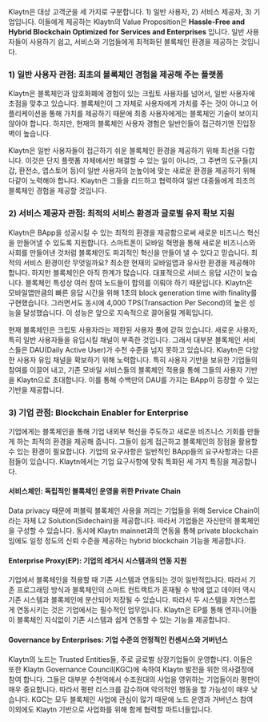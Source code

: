 Klaytn은 대상 고객군을 세 가지로 구분합니다. 1) 일반 사용자, 2) 서비스 제공자, 3) 기업입니다. 이들에게 제공하는 Klaytn의 Value Proposition은 **Hassle-Free and Hybrid Blockchain Optimized for Services and Enterprises** 입니다. 일반 사용자들이 사용하기 쉽고, 서비스와 기업들에게 최적화된 블록체인 환경을 제공하는 것입니다.

### 1) 일반 사용자 관점: 최초의 블록체인 경험을 제공해 주는 플랫폼

Klaytn은 블록체인과 암호화폐에 경험이 있는 크립토 사용자를 넘어서, 일반 사용자에 초점을 맞추고 있습니다. 블록체인이 그 자체로 사용자에게 가치를 주는 것이 아니고 어플리케이션을 통해 가치를 제공하기 때문에 최종 사용자에게는 블록체인 기술이 보이지 않아야 합니다. 하지만, 현재의 블록체인 사용자 경험은 일반인들이 접근하기엔 진입장벽이 높습니다.

Klaytn은 일반 사용자들이 접근하기 쉬운 블록체인 환경을 제공하기 위해 최선을 다합니다. 이것은 단지 플랫폼 자체에서만 해결할 수 있는 일이 아니라, 그 주변의 도구들(지갑, 환전소, 앱스토어 등)이 일반 사용자의 눈높이에 맞는 새로운 환경을 제공하기 위해 다같이 노력해야 합니다. Klaytn은 그들을 리드하고 협력하여 일반 대중들에게 최초의 블록체인 경험을 제공할 것입니다.

### 2) 서비스 제공자 관점: 최적의 서비스 환경과 글로벌 유저 확보 지원

Klaytn은 BApp을 성공시킬 수 있는 최적의 환경을 제공함으로써 새로운 비즈니스 혁신을 만들어낼 수 있도록 지원합니다. 스마트폰이 모바일 혁명을 통해 새로운 비즈니스와 사회를 만들어낸 것처럼 블록체인도 파괴적인 혁신을 만들어 낼 수 있다고 믿습니다. 최적의 서비스 환경이란 무엇일까요? 최소한 현재의 모바일앱과 유사한 환경을 제공해야 합니다. 하지만 블록체인은 아직 한계가 많습니다. 대표적으로 서비스 응답 시간이 늦습니다. 블록체인 특성상 여러 참여 노드들이 합의를 이뤄야 하기 때문입니다. Klaytn은 모바일앱만큼의 빠른 응답 시간을 위해 1초의 block generation time with finality를 구현했습니다. 그러면서도 동시에 4,000 TPS(Transaction Per Second)의 높은 성능을 달성했습니다. 이 성능은 앞으로 지속적으로 끌어올릴 계획입니다.

현재 블록체인은 크립토 사용자라는 제한된 사용자 풀에 갇혀 있습니다. 새로운 사용자, 특히 일반 사용자들을 유입시킬 채널이 부족한 것입니다. 그래서 대부분 블록체인 서비스들은 DAU(Daily Active User)가 수천 수준을 넘지 못하고 있습니다. Klaytn은 다양한 사용자 유입 채널을 확보하기 위해 노력합니다. 특히 사용자 기반을 보유한 기업들의 참여를 이끌어 내고, 기존 모바일 서비스들의 블록체인 적용을 통해 그들의 사용자 기반을 Klaytn으로 초대합니다. 이를 통해 수백만의 DAU를 가지는 BApp이 등장할 수 있는 기반을 제공합니다.

### 3) 기업 관점: Blockchain Enabler for Enterprise

기업에게는 블록체인을 통해 기업 내외부 혁신을 주도하고 새로운 비즈니스 기회를 만들게 하는 최적의 환경을 제공해 줍니다. 그들이 쉽게 접근하고 블록체인의 장점을 활용할 수 있는 환경이 필요합니다. 기업의 요구사항은 일반적인 BApp들의 요구사항과는 다른 점들이 있습니다. Klaytn에서는 기업 요구사항에 맞춰 특화된 세 가지 특징을 제공합니다.

#### 서비스체인: 독립적인 블록체인 운영을 위한 Private Chain

Data privacy 때문에 퍼블릭 블록체인 사용을 꺼리는 기업들을 위해 Service Chain이라는 자체 L2 Solution(Sidechain)을 제공합니다. 따라서 기업들은 자신만의 블록체인을 구성할 수 있습니다. 동시에 Klaytn mainnet과의 연동을 통해 private blockchain임에도 일정 정도의 신뢰 수준을 제공하는 hybrid blockchain 기능을 제공합니다.

#### Enterprise Proxy(EP): 기업의 레거시 시스템과의 연동 지원

기업에서 블록체인을 적용할 때 기존 시스템과 연동되는 것이 일반적입니다. 따라서 기존 프로그래밍 방식과 블록체인의 스마트 컨트랙트가 혼재될 수 밖에 없고 데이터 역시 기존 시스템과 블록체인에 분산되어 저장될 수 있습니다. 따라서 두 시스템을 자연스럽게 연동시키는 것은 기업에서는 필수적인 업무입니다. Klaytn은 EP를 통해 엔지니어들이 블록체인 지식없이 기존 시스템과 쉽게 연동할 수 있는 기능을 제공합니다.

#### Governance by Enterprises: 기업 수준의 안정적인 컨센서스와 거버넌스

Klaytn의 노드는 Trusted Entities들, 주로 글로벌 상장기업들이 운영합니다. 이들은 또한 Klaytn Governance Council(KGC)에 속하여 Klaytn 발전을 위한 의사결정에 참여 합니다. 그들은 대부분 수천억에서 수조원대의 사업을 영위하는 기업들이라 평판이 매우 중요합니다. 따라서 평판 리스크를 감수하며 악의적인 행동을 할 가능성이 매우 낮습니다. KGC는 모두 블록체인 사업에 관심이 많기 때문에 노드 운영과 거버넌스 참여 이외에도 Klaytn 기반으로 사업화를 위해 함께 협력할 파트너들입니다.
